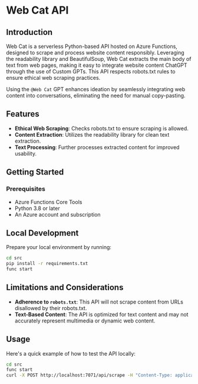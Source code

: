 # Web Cat API

## Introduction

Web Cat is a serverless Python-based API hosted on Azure Functions, designed to scrape and process website content responsibly. Leveraging the readability library and BeautifulSoup, Web Cat extracts the main body of text from web pages, making it easy to integrate website content ChatGPT through the use of Custom GPTs. This API respects robots.txt rules to ensure ethical web scraping practices.

Using the `@Web Cat` GPT enhances ideation by seamlessly integrating web content into conversations, eliminating the need for manual copy-pasting.

## Features
 - **Ethical Web Scraping**: Checks robots.txt to ensure scraping is allowed.
 - **Content Extraction**: Utilizes the readability library for clean text extraction.
 - **Text Processing**: Further processes extracted content for improved usability.

## Getting Started

### Prerequisites

- Azure Functions Core Tools
- Python 3.8 or later
- An Azure account and subscription

## Local Development

Prepare your local environment by running:

```bash
cd src
pip install -r requirements.txt
func start
```

## Limitations and Considerations
- **Adherence to `robots.txt`**: This API will not scrape content from URLs disallowed by their robots.txt.
- **Text-Based Content**: The API is optimized for text content and may not accurately represent multimedia or dynamic web content.

## Usage

Here's a quick example of how to test the API locally:

```bash
cd src
func start
curl -X POST http://localhost:7071/api/scrape -H "Content-Type: application/json" -d "{\"url\":\"https://example.com\"}"
```
